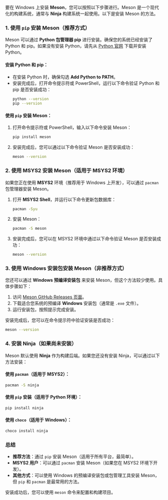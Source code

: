 要在 Windows 上安装 **Meson**，您可以按照以下步骤进行。Meson 是一个现代化的构建系统，通常与 **Ninja** 构建系统一起使用。以下是安装 Meson 的方法。

### 1. 使用 `pip` 安装 Meson（推荐方式）

Meson 可以通过 **Python 包管理器 pip** 进行安装。确保您的系统已经安装了 Python 和 pip。如果没有安装 Python，请先从 [Python 官网](https://www.python.org/downloads/) 下载并安装 Python。

#### 安装 Python 和 pip：
- 在安装 Python 时，确保勾选 **Add Python to PATH**。
- 安装完成后，打开命令提示符或 PowerShell，运行以下命令验证 Python 和 pip 是否安装成功：
  ```bash
  python --version
  pip --version
  ```

#### 使用 `pip` 安装 Meson：
1. 打开命令提示符或 PowerShell，输入以下命令安装 Meson：
   ```bash
   pip install meson
   ```

2. 安装完成后，您可以通过以下命令验证 Meson 是否安装成功：
   ```bash
   meson --version
   ```

### 2. 使用 MSYS2 安装 Meson（适用于 MSYS2 环境）

如果您正在使用 **MSYS2** 环境（推荐用于 Windows 上开发），可以通过 `pacman` 包管理器安装 Meson。

1. 打开 **MSYS2 Shell**，并运行以下命令更新包数据库：
   ```bash
   pacman -Syu
   ```

2. 安装 Meson：
   ```bash
   pacman -S meson
   ```

3. 安装完成后，您可以在 MSYS2 环境中通过以下命令验证 Meson 是否安装成功：
   ```bash
   meson --version
   ```

### 3. 使用 Windows 安装包安装 Meson（非推荐方式）

您还可以通过 **Windows 预编译安装包** 来安装 Meson，但这个方法较少使用。具体步骤如下：

1. 访问 [Meson GitHub Releases 页面](https://github.com/mesonbuild/meson/releases)。
2. 下载适合您系统的预编译 **Windows** 安装包（通常是 `.exe` 文件）。
3. 运行安装包，按照提示完成安装。

安装完成后，您可以在命令提示符中验证安装是否成功：
```bash
meson --version
```

### 4. 安装 Ninja（如果尚未安装）

Meson 默认使用 **Ninja** 作为构建后端。如果您还没有安装 Ninja，可以通过以下方法安装：

#### 使用 `pacman`（适用于 MSYS2）：
```bash
pacman -S ninja
```

#### 使用 `pip` 安装（适用于 Python 环境）：
```bash
pip install ninja
```

#### 使用 `choco`（适用于 Windows）：
```bash
choco install ninja
```

### 总结

- **推荐方法**：通过 `pip` 安装 Meson（适用于所有平台，最简单）。
- **MSYS2 用户**：可以通过 `pacman` 安装 Meson（如果您在 MSYS2 环境下开发）。
- **其他方式**：可以使用 Windows 的预编译安装包或包管理工具安装 Meson，但 `pip` 和 `pacman` 是最常用的方法。

安装成功后，您可以使用 `meson` 命令来配置和构建项目。
